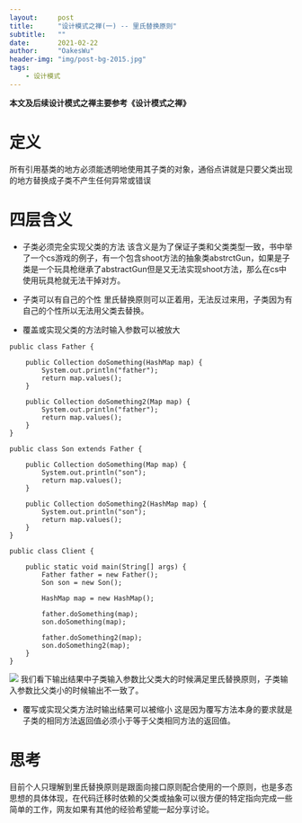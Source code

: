 ```yaml
---
layout:     post
title:      "设计模式之禅(一) -- 里氏替换原则"
subtitle:   ""
date:       2021-02-22
author:     "OakesWu"
header-img: "img/post-bg-2015.jpg"
tags:
    - 设计模式
---
```


**本文及后续设计模式之禅主要参考《设计模式之禅》**
# 定义
所有引用基类的地方必须能透明地使用其子类的对象，通俗点讲就是只要父类出现的地方替换成子类不产生任何异常或错误

# 四层含义
- 子类必须完全实现父类的方法
该含义是为了保证子类和父类类型一致，书中举了一个cs游戏的例子，有一个包含shoot方法的抽象类abstrctGun，如果是子类是一个玩具枪继承了abstractGun但是又无法实现shoot方法，那么在cs中使用玩具枪就无法干掉对方。

- 子类可以有自己的个性
里氏替换原则可以正着用，无法反过来用，子类因为有自己的个性所以无法用父类去替换。

- 覆盖或实现父类的方法时输入参数可以被放大

```
public class Father {

    public Collection doSomething(HashMap map) {
        System.out.println("father");
        return map.values();
    }

    public Collection doSomething2(Map map) {
        System.out.println("father");
        return map.values();
    }
}

public class Son extends Father {

    public Collection doSomething(Map map) {
        System.out.println("son");
        return map.values();
    }

    public Collection doSomething2(HashMap map) {
        System.out.println("son");
        return map.values();
    }
}

public class Client {

    public static void main(String[] args) {
        Father father = new Father();
        Son son = new Son();

        HashMap map = new HashMap();

        father.doSomething(map);
        son.doSomething(map);

        father.doSomething2(map);
        son.doSomething2(map);
    }
}
```

![](http://upload-images.jianshu.io/upload_images/9082703-420d3330ec7d25fe.png?imageMogr2/auto-orient/strip%7CimageView2/2/w/1240)
我们看下输出结果中子类输入参数比父类大的时候满足里氏替换原则，子类输入参数比父类小的时候输出不一致了。

- 覆写或实现父类方法时输出结果可以被缩小
这是因为覆写方法本身的要求就是子类的相同方法返回值必须小于等于父类相同方法的返回值。

# 思考
目前个人只理解到里氏替换原则是跟面向接口原则配合使用的一个原则，也是多态思想的具体体现，在代码迁移时依赖的父类或抽象可以很方便的特定指向完成一些简单的工作，网友如果有其他的经验希望能一起分享讨论。
